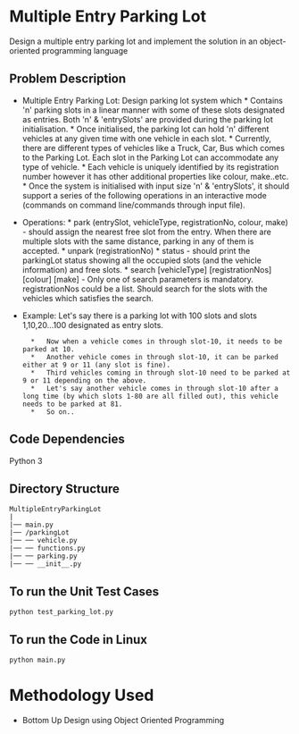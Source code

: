 # Multiple Entry Parking Lot 

Design a multiple entry parking lot and implement the solution in an object-oriented programming language 

## Problem Description

*	Multiple Entry Parking Lot: Design parking lot system which 
        *	Contains 'n' parking slots in a linear manner with some of these slots designated as entries. Both 'n' & 'entrySlots' are provided during the parking lot initialisation.
        *	Once initialised, the parking lot can hold 'n' different vehicles at any given time with one vehicle in each slot.
        *	Currently, there are different types of vehicles like a Truck, Car, Bus which comes to the Parking Lot. Each slot in the Parking Lot can accommodate any type of vehicle. 
        *	Each vehicle is uniquely identified by its registration number however it has other additional properties like colour, make..etc. 
        *	Once the system is initialised with input size 'n' & 'entrySlots', it should support a series of the following operations in an interactive mode (commands on command line/commands through input file).
*	Operations:
        *	park (entrySlot, vehicleType, registrationNo, colour, make) - should assign the nearest free slot from the entry. When there are multiple slots with the same distance, parking in any of them is accepted.
        *	unpark (registrationNo)
        *	status - should print the parkingLot status showing all the occupied slots (and the vehicle information) and free slots.
        *	search [vehicleType] [registrationNos] [colour] [make] - Only one of search parameters is mandatory. registrationNos could be a list. Should search for the slots with the vehicles which satisfies the search.
* Example: Let's say there is a parking lot with 100 slots and slots 1,10,20...100 designated as entry slots.

        *	Now when a vehicle comes in through slot-10, it needs to be parked at 10.
        *	Another vehicle comes in through slot-10, it can be parked either at 9 or 11 (any slot is fine).
        *	Third vehicles coming in through slot-10 need to be parked at 9 or 11 depending on the above.
        *	Let's say another vehicle comes in through slot-10 after a long time (by which slots 1-80 are all filled out), this vehicle needs to be parked at 81. 
        *   So on..


## Code Dependencies

Python 3

## Directory Structure

```
MultipleEntryParkingLot
|
|── main.py
|── /parkingLot
|── ── vehicle.py
|── ── functions.py
|── ── parking.py
|── ── __init__.py

```
## To run the Unit Test Cases  

```
python test_parking_lot.py

```

## To run the Code in Linux 

```
python main.py
```

# Methodology Used
* Bottom Up Design using Object Oriented Programming

